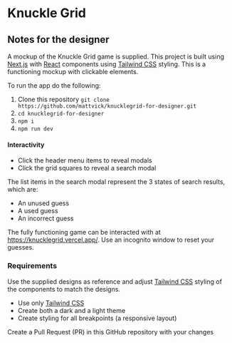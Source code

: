 # Knuckle Grid

## Notes for the designer

A mockup of the Knuckle Grid game is supplied. This project is built using [Next.js](https://nextjs.org/) with [React](https://react.dev/) components using [Tailwind CSS](https://tailwindcss.com) styling. This is a functioning mockup with clickable elements.

To run the app do the following:

1. Clone this repository `git clone https://github.com/mattvick/knucklegrid-for-designer.git`
1. `cd knucklegrid-for-designer`
1. `npm i`
1. `npm run dev`

#### Interactivity

- Click the header menu items to reveal modals
- Click the grid squares to reveal a search modal

The list items in the search modal represent the 3 states of search results, which are:

- An unused guess
- A used guess
- An incorrect guess

The fully functioning game can be interacted with at https://knucklegrid.vercel.app/. Use an incognito window to reset your guesses.

### Requirements

Use the supplied designs as reference and adjust [Tailwind CSS](https://tailwindcss.com) styling of the components to match the designs.

- Use only [Tailwind CSS](https://tailwindcss.com)
- Create both a dark and a light theme
- Create styling for all breakpoints (a responsive layout)

Create a Pull Request (PR) in this GitHub repository with your changes

